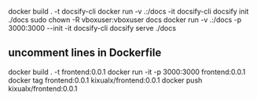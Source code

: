 docker build . -t docsify-cli
docker run -v .:/docs -it docsify-cli docsify init ./docs
sudo chown -R vboxuser:vboxuser docs
docker run -v .:/docs -p 3000:3000 --init -it docsify-cli docsify serve ./docs

## uncomment lines in Dockerfile

docker build . -t frontend:0.0.1
docker run -it -p 3000:3000 frontend:0.0.1
docker tag frontend:0.0.1 kixualx/frontend:0.0.1
docker push kixualx/frontend:0.0.1
